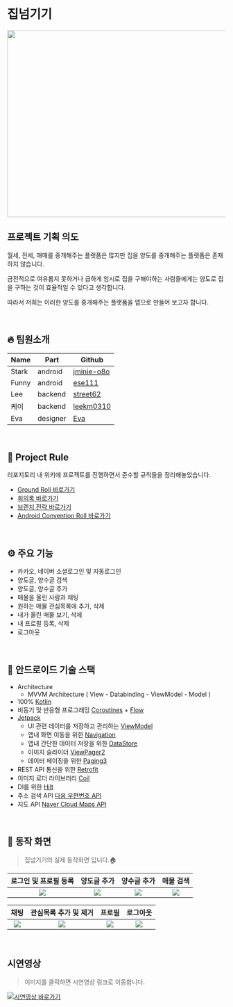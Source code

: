 # 집넘기기
<p align="center"><img src="https://user-images.githubusercontent.com/79504043/189599604-36c291f8-821f-461d-aa5f-31564292c0bb.png" width="900" height="430"/></p>

## 프로젝트 기획 의도
월세, 전세, 매매를 중개해주는 플랫폼은 많지만 집을 양도를 중개해주는 플랫폼은 존재하지 않습니다. 
  
  
금전적으로 여유롭지 못하거나 급하게 임시로 집을 구해야하는 사람들에게는 양도로 집을 구하는 것이 효율적일 수 있다고 생각합니다.  
  
  
따라서 저희는 이러한 양도를 중개해주는 플랫폼을 앱으로 만들어 보고자 합니다. 

</br>

## 🔥 팀원소개
|Name|Part|Github|
|---|---|---|
|Stark|android|[jminie-o8o](https://github.com/jminie-o8o)|
|Funny|android|[ese111](https://github.com/ese111)|
|Lee|backend|[street62](https://github.com/street62)|
|케이|backend|[leekm0310](https://github.com/leekm0310)|
|Eva|designer|[Eva](https://evachu.design)|

</br>

## 📃 Project Rule

리포지토리 내 위키에 프로젝트를 진행하면서 준수할 규칙들을 정리해놓았습니다.
- [Ground Roll 바로가기](https://github.com/street62/Home-Rent-App/wiki/%EA%B7%B8%EB%9D%BC%EC%9A%B4%EB%93%9C-%EB%A1%A4)
- [회의록 바로가기](https://github.com/street62/Home-Rent-App/wiki/%ED%9A%8C%EC%9D%98%EB%A1%9D)
- [브랜치 전략 바로가기](https://github.com/street62/Home-Rent-App/wiki/%ED%98%91%EC%97%85-%EC%A0%84%EB%9E%B5)
- [Android Convention Roll 바로가기](https://github.com/street62/Home-Rent-App/wiki/%EC%95%88%EB%93%9C%EB%A1%9C%EC%9D%B4%EB%93%9C-%EC%BB%A8%EB%B2%A4%EC%85%98)

</br>

## ⚙ 주요 기능
- 카카오, 네이버 소셜로그인 및 자동로그인
- 양도글, 양수글 검색
- 양도글, 양수글 추가
- 매물을 올린 사람과 채팅
- 원하는 매물 관심목록에 추가, 삭제
- 내가 올린 매물 보기, 삭제
- 내 프로필 등록, 삭제
- 로그아웃

</br>

## 📌 안드로이드 기술 스택
- Architecture
  - MVVM Architecture ( View - Databinding - ViewModel - Model )
- 100% [Kotlin](https://kotlinlang.org/)
- 비동기 및 반응형 프로그래밍 [Coroutines](https://developer.android.com/kotlin/coroutines) + [Flow](https://developer.android.com/kotlin/flow)
- [Jetpack](https://developer.android.com/jetpack)
  - UI 관련 데이터를 저장하고 관리하는 [ViewModel](https://developer.android.com/topic/libraries/architecture/viewmodel?gclid=CjwKCAjwq5-WBhB7EiwAl-HEkrzYCgxFBbYLSC4yenlZRy5NtxWbTHP-xThSz_yMY_JUTl3TCklhnBoCDIcQAvD_BwE&gclsrc=aw.ds)
  - 앱내 화면 이동을 위한 [Navigation](https://developer.android.com/guide/navigation)
  - 앱내 간단한 데이터 저장을 위한 [DataStore](https://developer.android.com/topic/libraries/architecture/datastore?gclid=Cj0KCQjwjvaYBhDlARIsAO8PkE0p3ASRb3EbJTGUtzY1aiUiGqQJwR9n8dEeo1g76RxQjpOciuUP5-QaAr6eEALw_wcB&gclsrc=aw.ds)
  - 이미지 슬라이더 [ViewPager2](https://developer.android.com/jetpack/androidx/releases/viewpager2)
  - 데이터 페이징을 위한 [Paging3](https://developer.android.com/topic/libraries/architecture/paging/v3-overview)
- REST API 통신을 위한 [Retrofit](https://square.github.io/retrofit/)
- 이미지 로더 라이브러리 [Coil](https://square.github.io/retrofit/)
- DI를 위한 [Hilt](https://developer.android.com/training/dependency-injection/hilt-android)
- 주소 검색 API [다음 우편번호 API](https://postcode.map.daum.net/guide)
- 지도 API [Naver Cloud Maps API](https://www.ncloud.com/product/applicationService/maps)

</br>

## 📱 동작 화면
<Blockquote>
집넘기기의 실제 동작화면 입니다.🏠
</Blockquote>

| 로그인 및 프로필 등록 | 양도글 추가 | 양수글 추가 | 매물 검색 |
|:--------:|:--------:|:--------:|:--------:|
| ![](https://github.com/street62/Home-Rent-App/blob/android_develop/screenshot/%EB%A1%9C%EA%B7%B8%EC%9D%B8%20%EB%B0%8F%20%ED%94%84%EB%A1%9C%ED%95%84%20%EB%93%B1%EB%A1%9D.gif) | ![](https://github.com/street62/Home-Rent-App/blob/android_develop/screenshot/%EC%96%91%EB%8F%84%EA%B8%80%20%EB%93%B1%EB%A1%9D.gif) | ![](https://github.com/street62/Home-Rent-App/blob/android_develop/screenshot/%EC%96%91%EC%88%98%EA%B8%80%20%EB%93%B1%EB%A1%9D.gif) | ![](https://github.com/street62/Home-Rent-App/blob/android_develop/screenshot/%EB%A7%A4%EB%AC%BC%20%EA%B2%80%EC%83%89.gif) |

| 채팅 | 관심목록 추가 및 제거 | 프로필 | 로그아웃 |
|:--------:|:--------:|:--------:|:--------:|
| ![](https://github.com/street62/Home-Rent-App/blob/android_develop/screenshot/%EC%B1%84%ED%8C%85.gif) | ![](https://github.com/street62/Home-Rent-App/blob/android_develop/screenshot/%EA%B4%80%EC%8B%AC%EB%AA%A9%EB%A1%9D%20%EC%B6%94%EA%B0%80%20%EB%B0%8F%20%EC%A0%9C%EA%B1%B0.gif) | ![](https://github.com/street62/Home-Rent-App/blob/android_develop/screenshot/%ED%94%84%EB%A1%9C%ED%95%84.gif) | ![](https://github.com/street62/Home-Rent-App/blob/android_develop/screenshot/%EB%A1%9C%EA%B7%B8%EC%95%84%EC%9B%83.gif) |

</br>

## 시연영상
<Blockquote>
이미지를 클릭하면 시연영상 링크로 이동합니다. 
</Blockquote>
 
[![시연영상 바로가기](https://i9.ytimg.com/vi/EhMm6OVVgiE/mq1.jpg?sqp=CPCx-5gG&rs=AOn4CLD40eiH42T_Qg1utaq4ceT3wKXb1g)](https://www.youtube.com/watch?v=EhMm6OVVgiE)

